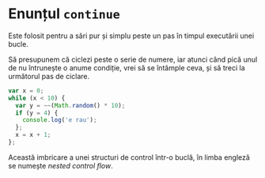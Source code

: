   # Enunțul `continue`

Este folosit pentru a sări pur și simplu peste un pas în timpul executării unei bucle.

Să presupunem că ciclezi peste o serie de numere, iar atunci când pică unul de nu întrunește o anume condiție, vrei să se întâmple ceva, și să treci la următorul pas de ciclare.

```javascript
var x = 0;
while (x < 10) {
  var y = ~~(Math.random() * 10);
  if (y = 4) {
    console.log('e rau');
  };
  x = x + 1;
};
```

Această imbricare a unei structuri de control într-o buclă, în limba engleză se numește *nested control flow*.
